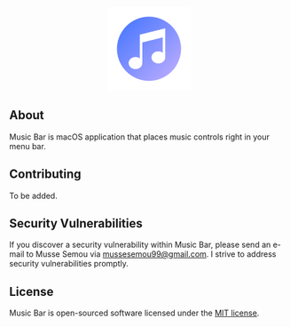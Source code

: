 <p align="center"><img src=".github/logo.png?raw=true" width="150"></p>

## About

Music Bar is macOS application that places music controls right in your menu bar. 

## Contributing

To be added.

## Security Vulnerabilities

If you discover a security vulnerability within Music Bar, please send an e-mail to Musse Semou via [mussesemou99@gmail.com](mailto:mussesemou99@gmail.com). I strive to address security vulnerabilities promptly.

## License

Music Bar is open-sourced software licensed under the [MIT license](https://opensource.org/licenses/MIT).
